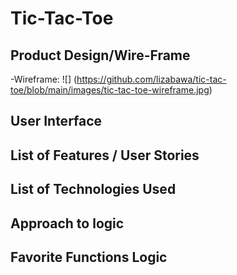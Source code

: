 # Tic-Tac-Toe

## Product Design/Wire-Frame
-Wireframe:
![] (https://github.com/lizabawa/tic-tac-toe/blob/main/images/tic-tac-toe-wireframe.jpg)

## User Interface

## List of Features / User Stories

## List of Technologies Used

## Approach to logic

## Favorite Functions Logic